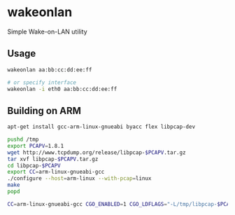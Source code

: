 # wakeonlan
Simple Wake-on-LAN utility

## Usage
```bash
wakeonlan aa:bb:cc:dd:ee:ff

# or specify interface
wakeonlan -i eth0 aa:bb:cc:dd:ee:ff
```

## Building on ARM
```bash
apt-get install gcc-arm-linux-gnueabi byacc flex libpcap-dev

pushd /tmp
export PCAPV=1.8.1
wget http://www.tcpdump.org/release/libpcap-$PCAPV.tar.gz
tar xvf libpcap-$PCAPV.tar.gz
cd libpcap-$PCAPV
export CC=arm-linux-gnueabi-gcc
./configure --host=arm-linux --with-pcap=linux
make
popd

CC=arm-linux-gnueabi-gcc CGO_ENABLED=1 CGO_LDFLAGS="-L/tmp/libpcap-$PCAPV -static" GOOS=linux GOARCH=arm go build .
```
